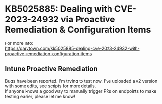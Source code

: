 # KB5025885: Dealing with CVE-2023-24932 via Proactive Remediation & Configuration Items

For more info: <br>
https://garytown.com/kb5025885-dealing-cve-2023-24932-with-proactive-remediation-configuration-items


## Intune Proactive Remediation

Bugs have been reported, I'm trying to test now, I've uploaded a v2 version with some edits, see scripts for more details. <br>
If anyone knows a good way to manually trigger PRs on endpoints to make testing easier, please let me know!
